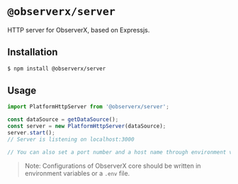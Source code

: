 # `@observerx/server`

HTTP server for ObserverX, based on Expressjs.

## Installation

```bash
$ npm install @observerx/server
```

## Usage

```js
import PlatformHttpServer from '@observerx/server';

const dataSource = getDataSource();
const server = new PlatformHttpServer(dataSource);
server.start();
// Server is listening on localhost:3000

// You can also set a port number and a host name through environment variables
```

> Note: Configurations of ObserverX core should be written in environment variables or a `.env` file.
